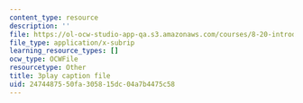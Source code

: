 ```yaml
---
content_type: resource
description: ''
file: https://ol-ocw-studio-app-qa.s3.amazonaws.com/courses/8-20-introduction-to-special-relativity-january-iap-2021/2474487550fa305815dc04a7b4475c58_fW9ZyXvdCwE.srt
file_type: application/x-subrip
learning_resource_types: []
ocw_type: OCWFile
resourcetype: Other
title: 3play caption file
uid: 24744875-50fa-3058-15dc-04a7b4475c58
---
```

